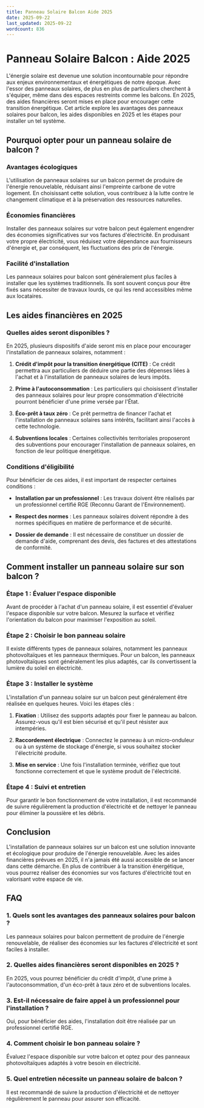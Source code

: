```yaml
---
title: Panneau Solaire Balcon Aide 2025
date: 2025-09-22
last_updated: 2025-09-22
wordcount: 836
---
```


# Panneau Solaire Balcon : Aide 2025

L'énergie solaire est devenue une solution incontournable pour répondre aux enjeux environnementaux et énergétiques de notre époque. Avec l'essor des panneaux solaires, de plus en plus de particuliers cherchent à s'équiper, même dans des espaces restreints comme les balcons. En 2025, des aides financières seront mises en place pour encourager cette transition énergétique. Cet article explore les avantages des panneaux solaires pour balcon, les aides disponibles en 2025 et les étapes pour installer un tel système.

## Pourquoi opter pour un panneau solaire de balcon ?

### Avantages écologiques

L'utilisation de panneaux solaires sur un balcon permet de produire de l'énergie renouvelable, réduisant ainsi l'empreinte carbone de votre logement. En choisissant cette solution, vous contribuez à la lutte contre le changement climatique et à la préservation des ressources naturelles.

### Économies financières

Installer des panneaux solaires sur votre balcon peut également engendrer des économies significatives sur vos factures d'électricité. En produisant votre propre électricité, vous réduisez votre dépendance aux fournisseurs d'énergie et, par conséquent, les fluctuations des prix de l'énergie.

### Facilité d'installation

Les panneaux solaires pour balcon sont généralement plus faciles à installer que les systèmes traditionnels. Ils sont souvent conçus pour être fixés sans nécessiter de travaux lourds, ce qui les rend accessibles même aux locataires.

## Les aides financières en 2025

### Quelles aides seront disponibles ?

En 2025, plusieurs dispositifs d'aide seront mis en place pour encourager l'installation de panneaux solaires, notamment :

1. **Crédit d'impôt pour la transition énergétique (CITE)** : Ce crédit permettra aux particuliers de déduire une partie des dépenses liées à l'achat et à l'installation de panneaux solaires de leurs impôts.

2. **Prime à l'autoconsommation** : Les particuliers qui choisissent d'installer des panneaux solaires pour leur propre consommation d'électricité pourront bénéficier d'une prime versée par l'État.

3. **Éco-prêt à taux zéro** : Ce prêt permettra de financer l'achat et l'installation de panneaux solaires sans intérêts, facilitant ainsi l'accès à cette technologie.

4. **Subventions locales** : Certaines collectivités territoriales proposeront des subventions pour encourager l'installation de panneaux solaires, en fonction de leur politique énergétique.

### Conditions d'éligibilité

Pour bénéficier de ces aides, il est important de respecter certaines conditions :

- **Installation par un professionnel** : Les travaux doivent être réalisés par un professionnel certifié RGE (Reconnu Garant de l'Environnement).

- **Respect des normes** : Les panneaux solaires doivent répondre à des normes spécifiques en matière de performance et de sécurité.

- **Dossier de demande** : Il est nécessaire de constituer un dossier de demande d'aide, comprenant des devis, des factures et des attestations de conformité.

## Comment installer un panneau solaire sur son balcon ?

### Étape 1 : Évaluer l'espace disponible

Avant de procéder à l'achat d'un panneau solaire, il est essentiel d'évaluer l'espace disponible sur votre balcon. Mesurez la surface et vérifiez l'orientation du balcon pour maximiser l'exposition au soleil.

### Étape 2 : Choisir le bon panneau solaire

Il existe différents types de panneaux solaires, notamment les panneaux photovoltaïques et les panneaux thermiques. Pour un balcon, les panneaux photovoltaïques sont généralement les plus adaptés, car ils convertissent la lumière du soleil en électricité.

### Étape 3 : Installer le système

L'installation d'un panneau solaire sur un balcon peut généralement être réalisée en quelques heures. Voici les étapes clés :

1. **Fixation** : Utilisez des supports adaptés pour fixer le panneau au balcon. Assurez-vous qu'il est bien sécurisé et qu'il peut résister aux intempéries.

2. **Raccordement électrique** : Connectez le panneau à un micro-onduleur ou à un système de stockage d'énergie, si vous souhaitez stocker l'électricité produite.

3. **Mise en service** : Une fois l'installation terminée, vérifiez que tout fonctionne correctement et que le système produit de l'électricité.

### Étape 4 : Suivi et entretien

Pour garantir le bon fonctionnement de votre installation, il est recommandé de suivre régulièrement la production d'électricité et de nettoyer le panneau pour éliminer la poussière et les débris.

## Conclusion

L'installation de panneaux solaires sur un balcon est une solution innovante et écologique pour produire de l'énergie renouvelable. Avec les aides financières prévues en 2025, il n'a jamais été aussi accessible de se lancer dans cette démarche. En plus de contribuer à la transition énergétique, vous pourrez réaliser des économies sur vos factures d'électricité tout en valorisant votre espace de vie.

## FAQ

### 1. Quels sont les avantages des panneaux solaires pour balcon ?

Les panneaux solaires pour balcon permettent de produire de l'énergie renouvelable, de réaliser des économies sur les factures d'électricité et sont faciles à installer.

### 2. Quelles aides financières seront disponibles en 2025 ?

En 2025, vous pourrez bénéficier du crédit d'impôt, d'une prime à l'autoconsommation, d'un éco-prêt à taux zéro et de subventions locales.

### 3. Est-il nécessaire de faire appel à un professionnel pour l'installation ?

Oui, pour bénéficier des aides, l'installation doit être réalisée par un professionnel certifié RGE.

### 4. Comment choisir le bon panneau solaire ?

Évaluez l'espace disponible sur votre balcon et optez pour des panneaux photovoltaïques adaptés à votre besoin en électricité.

### 5. Quel entretien nécessite un panneau solaire de balcon ?

Il est recommandé de suivre la production d'électricité et de nettoyer régulièrement le panneau pour assurer son efficacité.